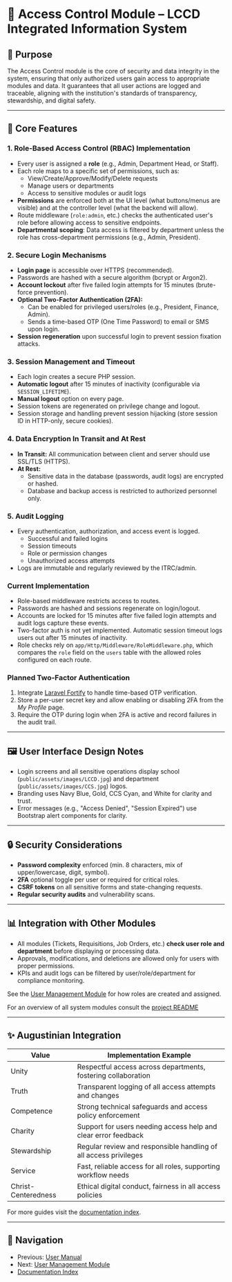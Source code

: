 # 🔐 Access Control Module – LCCD Integrated Information System

## 🎯 Purpose

The Access Control module is the core of security and data integrity in the system, ensuring that only authorized users gain access to appropriate modules and data. It guarantees that all user actions are logged and traceable, aligning with the institution's standards of transparency, stewardship, and digital safety.

---

## 🧩 Core Features

### 1. Role-Based Access Control (RBAC) Implementation
- Every user is assigned a **role** (e.g., Admin, Department Head, or Staff).
- Each role maps to a specific set of permissions, such as:
  - View/Create/Approve/Modify/Delete requests
  - Manage users or departments
  - Access to sensitive modules or audit logs
- **Permissions** are enforced both at the UI level (what buttons/menus are visible) and at the controller level (what the backend will allow).
- Route middleware (`role:admin`, etc.) checks the authenticated user's role before allowing access to sensitive endpoints.
- **Departmental scoping**: Data access is filtered by department unless the role has cross-department permissions (e.g., Admin, President).

### 2. Secure Login Mechanisms
- **Login page** is accessible over HTTPS (recommended).
- Passwords are hashed with a secure algorithm (bcrypt or Argon2).
- **Account lockout** after five failed login attempts for 15 minutes (brute-force prevention).
- **Optional Two-Factor Authentication (2FA):**
  - Can be enabled for privileged users/roles (e.g., President, Finance, Admin).
  - Sends a time-based OTP (One Time Password) to email or SMS upon login.
- **Session regeneration** upon successful login to prevent session fixation attacks.

### 3. Session Management and Timeout
- Each login creates a secure PHP session.
- **Automatic logout** after 15 minutes of inactivity (configurable via `SESSION_LIFETIME`).
- **Manual logout** option on every page.
- Session tokens are regenerated on privilege change and logout.
- Session storage and handling prevent session hijacking (store session ID in HTTP-only, secure cookies).

### 4. Data Encryption In Transit and At Rest
- **In Transit:** All communication between client and server should use SSL/TLS (HTTPS).
- **At Rest:**
  - Sensitive data in the database (passwords, audit logs) are encrypted or hashed.
  - Database and backup access is restricted to authorized personnel only.

### 5. Audit Logging
- Every authentication, authorization, and access event is logged.
  - Successful and failed logins
  - Session timeouts
  - Role or permission changes
  - Unauthorized access attempts
- Logs are immutable and regularly reviewed by the ITRC/admin.
### Current Implementation
- Role-based middleware restricts access to routes.
- Passwords are hashed and sessions regenerate on login/logout.
- Accounts are locked for 15 minutes after five failed login attempts and audit logs capture these events.
- Two-factor auth is not yet implemented. Automatic session timeout logs users out after 15 minutes of inactivity.
- Role checks rely on `app/Http/Middleware/RoleMiddleware.php`, which compares the `role` field on the `users` table with the allowed roles configured on each route.

### Planned Two-Factor Authentication
1. Integrate [Laravel Fortify](https://laravel.com/docs/11.x/fortify) to handle time-based OTP verification.
2. Store a per-user secret key and allow enabling or disabling 2FA from the *My Profile* page.
3. Require the OTP during login when 2FA is active and record failures in the audit trail.

---

## 🖼️ User Interface Design Notes

- Login screens and all sensitive operations display school (`public/assets/images/LCCD.jpg`) and department (`public/assets/images/CCS.jpg`) logos.
- Branding uses Navy Blue, Gold, CCS Cyan, and White for clarity and trust.
- Error messages (e.g., "Access Denied", "Session Expired") use Bootstrap alert components for clarity.

---

## 🔒 Security Considerations

- **Password complexity** enforced (min. 8 characters, mix of upper/lowercase, digit, symbol).
- **2FA** optional toggle per user or required for critical roles.
- **CSRF tokens** on all sensitive forms and state-changing requests.
- **Regular security audits** and vulnerability scans.

---

## 📊 Integration with Other Modules

- All modules (Tickets, Requisitions, Job Orders, etc.) **check user role and department** before displaying or processing data.
- Approvals, modifications, and deletions are allowed only for users with proper permissions.
- KPIs and audit logs can be filtered by user/role/department for compliance monitoring.

See the [User Management Module](user.md) for how roles are created and assigned.

For an overview of all system modules consult the [project README](../README.md)

---

## ✨ Augustinian Integration

| Value           | Implementation Example                                             |
|-----------------|-------------------------------------------------------------------|
| Unity           | Respectful access across departments, fostering collaboration      |
| Truth           | Transparent logging of all access attempts and changes             |
| Competence      | Strong technical safeguards and access policy enforcement          |
| Charity         | Support for users needing access help and clear error feedback     |
| Stewardship     | Regular review and responsible handling of all access privileges   |
| Service         | Fast, reliable access for all roles, supporting workflow needs     |
| Christ-Centeredness | Ethical digital conduct, fairness in all access policies       |

For more guides visit the [documentation index](README.md).

---

## 🚀 Navigation

- Previous: [User Manual](user_manual.md)
- Next: [User Management Module](user.md)
- [Documentation Index](README.md)
